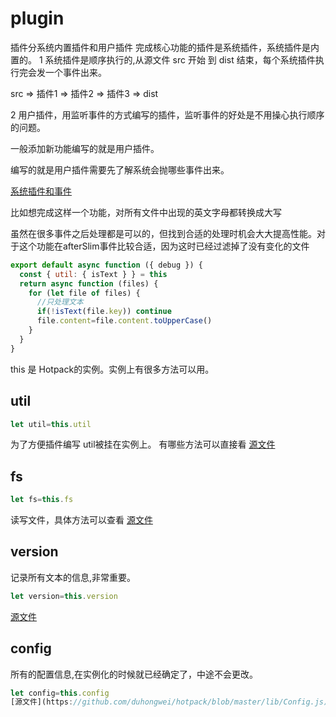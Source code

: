 # plugin 
插件分系统内置插件和用户插件
完成核心功能的插件是系统插件，系统插件是内置的。
1 系统插件是顺序执行的,从源文件  src 开始 到 dist 结束，每个系统插件执行完会发一个事件出来。

src => 插件1 =>  插件2 =>  插件3 => dist

2 用户插件，用监听事件的方式编写的插件，监听事件的好处是不用操心执行顺序的问题。

一般添加新功能编写的就是用户插件。

编写的就是用户插件需要先了解系统会抛哪些事件出来。

[系统插件和事件](detail.md)

比如想完成这样一个功能，对所有文件中出现的英文字母都转换成大写

虽然在很多事件之后处理都是可以的，但找到合适的处理时机会大大提高性能。对于这个功能在afterSlim事件比较合适，因为这时已经过滤掉了没有变化的文件

```js
export default async function ({ debug }) {
  const { util: { isText } } = this
  return async function (files) {
    for (let file of files) {
      //只处理文本
      if(!isText(file.key)) continue
      file.content=file.content.toUpperCase()
    }
  }
}
```
this 是 Hotpack的实例。实例上有很多方法可以用。

## util
```js
let util=this.util
```
为了方便插件编写 util被挂在实例上。
有哪些方法可以直接看  [源文件](https://github.com/duhongwei/hotpack/blob/master/lib/util.js)

## fs
```js
let fs=this.fs
```
读写文件，具体方法可以查看 [源文件](https://github.com/duhongwei/hotpack/blob/master/lib/Fs.js)

## version
记录所有文本的信息,非常重要。
```js
let version=this.version
```
[源文件](https://github.com/duhongwei/hotpack/blob/master/lib/Version.js)


## config
所有的配置信息,在实例化的时候就已经确定了，中途不会更改。
```js
let config=this.config
[源文件](https://github.com/duhongwei/hotpack/blob/master/lib/Config.js)
```
